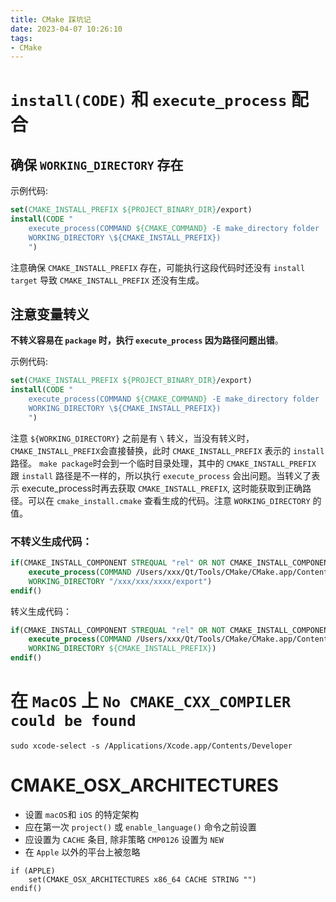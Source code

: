 ```yaml
---
title: CMake 踩坑记
date: 2023-04-07 10:26:10
tags:
- CMake
---
```


# `install(CODE)` 和 `execute_process` 配合

## 确保 `WORKING_DIRECTORY` 存在

示例代码: 
```cmake
set(CMAKE_INSTALL_PREFIX ${PROJECT_BINARY_DIR}/export)
install(CODE "
    execute_process(COMMAND ${CMAKE_COMMAND} -E make_directory folder 
    WORKING_DIRECTORY \${CMAKE_INSTALL_PREFIX})
    ") 
```

注意确保 `CMAKE_INSTALL_PREFIX` 存在，可能执行这段代码时还没有 `install target` 导致 `CMAKE_INSTALL_PREFIX` 还没有生成。
<!--more-->

## 注意变量转义
 
**不转义容易在 `package` 时，执行 `execute_process` 因为路径问题出错**。

示例代码: 
```cmake
set(CMAKE_INSTALL_PREFIX ${PROJECT_BINARY_DIR}/export)
install(CODE "
    execute_process(COMMAND ${CMAKE_COMMAND} -E make_directory folder
    WORKING_DIRECTORY \${CMAKE_INSTALL_PREFIX})
    ") 
```
注意 `${WORKING_DIRECTORY}` 之前是有 `\` 转义，当没有转义时，`CMAKE_INSTALL_PREFIX`会直接替换，此时 `CMAKE_INSTALL_PREFIX` 表示的 `install` 路径。 `make package`时会到一个临时目录处理，其中的 `CMAKE_INSTALL_PREFIX` 跟  `install` 路径是不一样的，所以执行 `execute_process` 会出问题。当转义了表示 execute_process时再去获取 `CMAKE_INSTALL_PREFIX`, 这时能获取到正确路径。可以在 `cmake_install.cmake` 查看生成的代码。注意 `WORKING_DIRECTORY` 的值。

### 不转义生成代码：
```cmake 
if(CMAKE_INSTALL_COMPONENT STREQUAL "rel" OR NOT CMAKE_INSTALL_COMPONENT)
    execute_process(COMMAND /Users/xxx/Qt/Tools/CMake/CMake.app/Contents/bin/cmake -E make_directory folder
    WORKING_DIRECTORY "/xxx/xxx/xxxx/export")
endif()
```

转义生成代码：

```cmake 
if(CMAKE_INSTALL_COMPONENT STREQUAL "rel" OR NOT CMAKE_INSTALL_COMPONENT)
    execute_process(COMMAND /Users/xxx/Qt/Tools/CMake/CMake.app/Contents/bin/cmake -E make_directory folder
    WORKING_DIRECTORY ${CMAKE_INSTALL_PREFIX})
endif()
```

# 在 `MacOS` 上 `No CMAKE_CXX_COMPILER could be found`

```shell
sudo xcode-select -s /Applications/Xcode.app/Contents/Developer 
```

# CMAKE_OSX_ARCHITECTURES

- 设置 `macOS`和 `iOS` 的特定架构
- 应在第一次 `project()` 或 `enable_language()` 命令之前设置
- 应设置为 `CACHE` 条目, 除非策略 `CMP0126` 设置为 `NEW` 
- 在 `Apple` 以外的平台上被忽略

```
if (APPLE)
    set(CMAKE_OSX_ARCHITECTURES x86_64 CACHE STRING "")
endif()
```